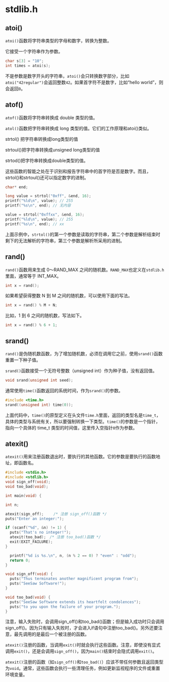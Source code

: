 # stdlib.h

## atoi()

`atoi()`函数将字符串类型的字母和数字，转换为整数。

它接受一个字符串作为参数。

```c
char s[3] = "10";
int times = atoi(s);
```

不是参数是数字开头的字符串，`atoi()`会只转换数字部分，比如`atoi("42regular")`会返回整数`42`。如果首字符不是数字，比如“hello world”，则会返回`0`。

## atof()

`atof()`函数将字符串转换成 double 类型的值。

`atol()`函数把字符串转换成 long 类型的值。它们的工作原理和atoi()类似。

strtol() 把字符串转换成long类型的值

strtoul()把字符串转换成unsigned long类型的值

strtod()把字符串转换成double类型的值。

这些函数的智能之处在于识别和报告字符串中的首字符是否是数字。而且，strtol()和strtoul()还可以指定数字的进制。

```c
char* end;

long value = strtol("0xff", &end, 16);
printf("%ld\n", value); // 255
printf("%s\n", end); // 无内容

value = strtol("0xffxx", &end, 16);
printf("%ld\n", value); // 255
printf("%s\n", end); // xx
```

上面示例中，`strtol()`的第一个参数是读取的字符串，第二个参数是解析结束时剩下的无法解析的字符串，第三个参数是解析所采用的进制。

## rand()

`rand()`函数用来生成 0～RAND_MAX 之间的随机数。`RAND_MAX`也定义在`stdlib.h`里面，通常等于 INT_MAX。

```c
int x = rand();
```

如果希望获得整数 N 到 M 之间的随机数，可以使用下面的写法。

```c
int x = rand() % M + N;
```

比如，1 到 6 之间的随机数，写法如下。

```c
int x = rand() % 6 + 1;
```

## srand()

`rand()`是伪随机数函数，为了增加随机数，必须在调用它之前，使用`srand()`函数重置一下种子值。

`srand()`函数接受一个无符号整数（unsigned int）作为种子值，没有返回值。

```c
void srand(unsigned int seed);
```

通常使用`time()`函数返回的系统时间，作为`srand()`的参数。

```c
#include <time.h>
srand((unsigned int) time(0));
```

上面代码中，`time()`的原型定义在头文件`time.h`里面，返回的类型名是`time_t`，具体的类型与系统有关，所以要强制转换一下类型。`time()`的参数是一个指针，指向一个具体的 time_t 类型的时间值，这里传入空指针`0`作为参数。

## atexit()

`atexit()`用来注册函数退出时，要执行的其他函数。它的参数是要执行的函数地址，即函数名。

```c
#include <stdio.h>
#include <stdlib.h>
void sign_off(void);
void too_bad(void);

int main(void) {

int n;

atexit(sign_off);　　 /* 注册 sign_off()函数 */
puts("Enter an integer:");

if (scanf("%d", &n) != 1) {
  puts("That's no integer!");
  atexit(too_bad);　/* 注册 too_bad()函数 */
  exit(EXIT_FAILURE);
}

  printf("%d is %s.\n", n, (n % 2 == 0) ? "even" : "odd");
  return 0;
}

void sign_off(void) {
  puts("Thus terminates another magnificent program from");
  puts("SeeSaw Software!");
}

void too_bad(void) {
  puts("SeeSaw Software extends its heartfelt condolences");
  puts("to you upon the failure of your program.");
}
```

注意，输入失败时，会调用sign_off()和too_bad()函数；但是输入成功时只会调用sign_off()。因为只有输入失败时，才会进入if语句中注册too_bad()。另外还要注意，最先调用的是最后一个被注册的函数。

`atexit()`注册的函数，当调用`exit()`时就会执行这些函数。注意，即使没有显式调用`exit()`，还是会调用`sign_off()`，因为`main()`结束时会隐式调用`exit()`。

`atexit()`注册的函数（如`sign_off()`和`too_bad()`）应该不带任何参数且返回类型为`void`。通常，这些函数会执行一些清理任务，例如更新监视程序的文件或重置环境变量。

